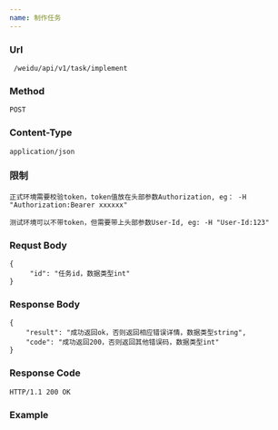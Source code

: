 ```yaml
---
name: 制作任务
---
```

    
### Url
     /weidu/api/v1/task/implement
    
### Method
    POST

### Content-Type
    application/json      

### 限制
    正式环境需要校验token，token值放在头部参数Authorization, eg： -H "Authorization:Bearer xxxxxx"

    测试环境可以不带token，但需要带上头部参数User-Id, eg: -H "User-Id:123"   

### Requst Body

    {
         "id": "任务id，数据类型int"
    }


### Response Body
    {
        "result": "成功返回ok，否则返回相应错误详情，数据类型string",
        "code": "成功返回200，否则返回其他错误码，数据类型int"
    }

### Response Code
    HTTP/1.1 200 OK

### Example
